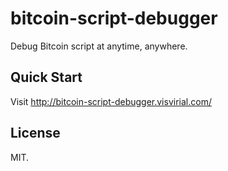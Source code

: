 bitcoin-script-debugger
=======================

Debug Bitcoin script at anytime, anywhere.

Quick Start
-----------

Visit http://bitcoin-script-debugger.visvirial.com/

License
-------

MIT.



